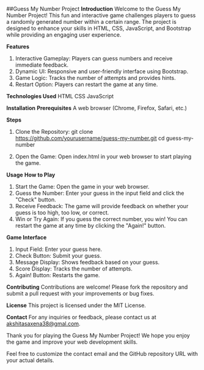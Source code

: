 ##Guess My Number Project
**Introduction**
Welcome to the Guess My Number Project! This fun and interactive game challenges players to guess a randomly generated number within a certain range. The project is designed to enhance your skills in HTML, CSS, JavaScript, and Bootstrap while providing an engaging user experience.

**Features**
1. Interactive Gameplay: Players can guess numbers and receive immediate feedback.
2. Dynamic UI: Responsive and user-friendly interface using Bootstrap.
3. Game Logic: Tracks the number of attempts and provides hints.
4. Restart Option: Players can restart the game at any time.
   
**Technologies Used**
HTML
CSS
JavaScript

**Installation**
**Prerequisites**
A web browser (Chrome, Firefox, Safari, etc.)

**Steps**
1. Clone the Repository:
   git clone https://github.com/yourusername/guess-my-number.git
   cd guess-my-number
   
2. Open the Game:
   Open index.html in your web browser to start playing the game.
   
**Usage**
**How to Play**
1. Start the Game: Open the game in your web browser.
2. Guess the Number: Enter your guess in the input field and click the "Check" button.
3. Receive Feedback: The game will provide feedback on whether your guess is too high, too low, or correct.
4. Win or Try Again: If you guess the correct number, you win! You can restart the game at any time by clicking the "Again!" button.
   
**Game Interface**
1. Input Field: Enter your guess here.
2. Check Button: Submit your guess.
3. Message Display: Shows feedback based on your guess.
4. Score Display: Tracks the number of attempts.
5. Again! Button: Restarts the game.

**Contributing**
Contributions are welcome! Please fork the repository and submit a pull request with your improvements or bug fixes.

**License**
This project is licensed under the MIT License.

**Contact**
For any inquiries or feedback, please contact us at akshitasaxena38@gmal.com.

Thank you for playing the Guess My Number Project! We hope you enjoy the game and improve your web development skills.

Feel free to customize the contact email and the GitHub repository URL with your actual details.
